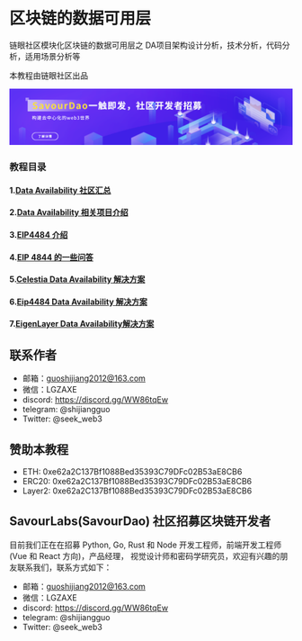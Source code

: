 # 区块链的数据可用层

链眼社区模块化区块链的数据可用层之 DA项目架构设计分析，技术分析，代码分析，适用场景分析等

本教程由链眼社区出品

[![savourlabs](https://github.com/0xchaineye/chaineye-blockchain-interview/blob/main/images/pic_chang.png)](https://github.com/savour-labs)


### 教程目录

#### 1.[Data Availability 社区汇总](https://github.com/0xchaineye/chaineye-data-availability/blob/main/00-community/readme.md)
#### 2.[Data Availability 相关项目介绍](https://github.com/0xchaineye/chaineye-data-availability/tree/main/01-introduce#readme)
#### 3.[EIP4484 介绍](https://github.com/0xchaineye/chaineye-data-availability/tree/main/02-what-is-eip4484#readme)
#### 4.[EIP 4844 的一些问答](https://github.com/0xchaineye/chaineye-data-availability/tree/main/03-eip4484-qs#readme)
#### 5.[Celestia Data Availability 解决方案]()
#### 6.[Eip4484 Data Availability 解决方案]()
#### 7.[EigenLayer Data Availability解决方案]()


## 联系作者

- 邮箱：guoshijiang2012@163.com
- 微信：LGZAXE
- discord: https://discord.gg/WW86tqEw
- telegram: @shijiangguo
- Twitter: @seek_web3

## 赞助本教程

- ETH: 0xe62a2C137Bf1088Bed35393C79DFc02B53aE8CB6
- ERC20: 0xe62a2C137Bf1088Bed35393C79DFc02B53aE8CB6
- Layer2: 0xe62a2C137Bf1088Bed35393C79DFc02B53aE8CB6


## SavourLabs(SavourDao) 社区招募区块链开发者

目前我们正在在招募 Python, Go, Rust 和 Node 开发工程师，前端开发工程师(Vue 和 React 方向)，产品经理， 视觉设计师和密码学研究员，欢迎有兴趣的朋友联系我们，联系方式如下：

- 邮箱：guoshijiang2012@163.com
- 微信：LGZAXE
- discord: https://discord.gg/WW86tqEw
- telegram: @shijiangguo
- Twitter: @seek_web3

